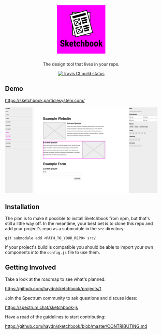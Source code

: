 <div align="center">
  <h1>
    <img src="logo.png" alt="Sketchbook" width="160" />
  </h1>
  <p>The design tool that lives in your repo.</p>
  <p>
    <a href="https://travis-ci.com/haydn/sketchbook"><img alt="Travis CI build status" src="https://img.shields.io/travis/com/haydn/sketchbook.svg" /></a>
  </p>
</div>

## Demo

https://sketchbook.particlesystem.com/

![](screenshot.png)

## Installation

The plan is to make it possible to install Sketchbook from npm, but that's still
a little way off. In the meantime, your best bet is to clone this repo and
add your project's repo as a submodule in the `src` directory:

```shell
git submodule add <PATH_TO_YOUR_REPO> src/
```

If your project's build is compatible you should be able to import
your own components into the `config.js` file to use them.

## Getting Involved

Take a look at the roadmap to see what's planned:

https://github.com/haydn/sketchbook/projects/1

Join the Spectrum community to ask questions and discuss ideas:

https://spectrum.chat/sketchbook-js

Have a read of the guidelines to start contributing:

https://github.com/haydn/sketchbook/blob/master/CONTRIBUTING.md
